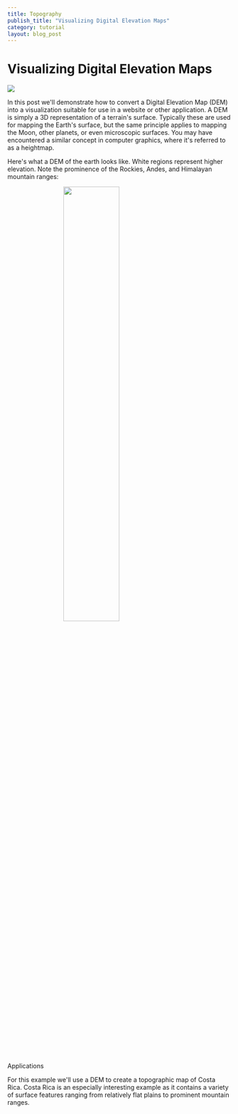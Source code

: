 ```yaml
---
title: Topography
publish_title: "Visualizing Digital Elevation Maps"
category: tutorial
layout: blog_post
---
```


Visualizing Digital Elevation Maps
==

<img src="{{site.baseurl}}assets/posts/topography/cr_mountain_crop.jpg" />

In this post we'll demonstrate how to convert a Digital Elevation Map (DEM) into a visualization suitable for use in a website or other application. A DEM is simply a 3D representation of a terrain's surface. Typically these are used for mapping the Earth's surface, but the same principle applies to mapping the Moon, other planets, or even microscopic surfaces. You may have encountered a similar concept in computer graphics, where it's referred to as a heightmap. 

Here's what a DEM of the earth looks like. White regions represent higher elevation. Note the prominence of the Rockies, Andes, and Himalayan mountain ranges:

<img src="{{site.baseurl}}assets/posts/topography/global_dem.jpg" style="width: 50%; display: block; margin: 0 auto;"/>


Applications

For this example we'll use a DEM to create a topographic map of Costa Rica. Costa Rica is an especially interesting example as it contains a variety of surface features ranging from relatively flat plains to prominent mountain ranges.

